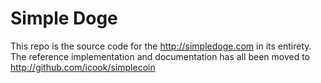 Simple Doge
===========

This repo is the source code for the http://simpledoge.com in its entirety.
The reference implementation and documentation has all been moved to
http://github.com/icook/simplecoin
